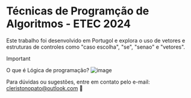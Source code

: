# Técnicas de Programção de Algoritmos - ETEC 2024
Este trabalho foi desenvolvido em Portugol e explora o uso de vetores e estruturas de controles como "caso escolha", "se", "senao" e "vetores".

> [!IMPORTANT]
> O que é Lógica de programação?
![image](https://github.com/user-attachments/assets/7a097b65-90b8-4684-8fe1-781bfd51d14d)

Para dúvidas ou sugestões, entre em contato pelo e-mail: cleristonopato@outlook.com 🗿
